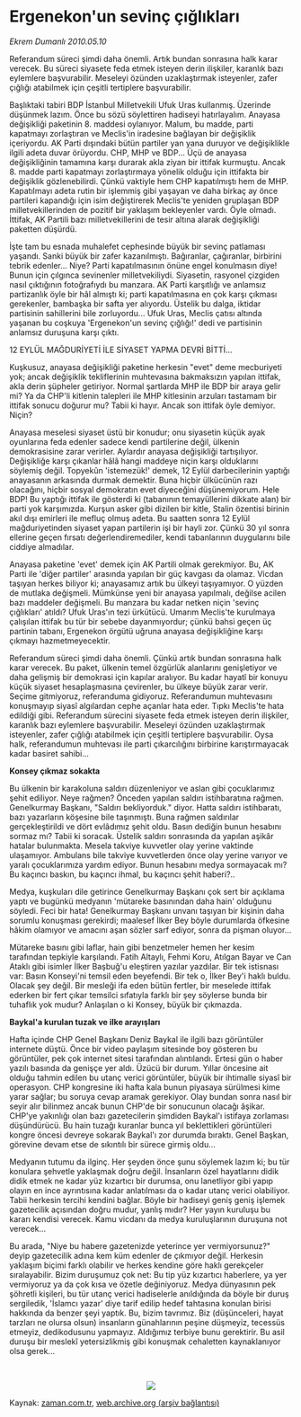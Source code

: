 # Ergenekon'un sevinç çığlıkları

*Ekrem Dumanlı 2010.05.10*

<td class="columnist-detail">
<p>Referandum süreci şimdi daha önemli. Artık bundan sonrasına halk karar verecek. Bu süreci siyasete feda etmek isteyen derin ilişkiler, karanlık bazı eylemlere başvurabilir. Meseleyi özünden uzaklaştırmak isteyenler, zafer çığlığı atabilmek için çeşitli tertiplere başvurabilir.</p>
<p>
<div id="haberMetinDiv">
<p>Başlıktaki tabiri BDP İstanbul Milletvekili Ufuk Uras kullanmış. Üzerinde düşünmek lazım. Önce bu sözü söylettiren hadiseyi hatırlayalım. Anayasa değişikliği paketinin 8. maddesi oylanıyor. Malum, bu madde, parti kapatmayı zorlaştıran ve Meclis'in iradesine bağlayan bir değişiklik içeriyordu. AK Parti dışındaki bütün partiler yan yana duruyor ve değişiklikle ilgili adeta duvar örüyordu. CHP, MHP ve BDP... Üçü de anayasa değişikliğinin tamamına karşı durarak akla ziyan bir ittifak kurmuştu. Ancak 8. madde parti kapatmayı zorlaştırmaya yönelik olduğu için ittifakta bir değişiklik gözlenebilirdi. Çünkü vaktiyle hem CHP kapatılmıştı hem de MHP. Kapatılmayı adeta rutin bir işlemmiş gibi yaşayan ve daha birkaç ay önce partileri kapandığı için isim değiştirerek Meclis'te yeniden gruplaşan BDP milletvekillerinden de pozitif bir yaklaşım bekleyenler vardı. Öyle olmadı. İttifak, AK Partili bazı milletvekillerini de tesir altına alarak değişikliği paketten düşürdü.
<p>İşte tam bu esnada muhalefet cephesinde büyük bir sevinç patlaması yaşandı. Sanki büyük bir zafer kazanılmıştı. Bağıranlar, çağıranlar, birbirini tebrik edenler... Niye? Parti kapatılmasının önüne engel konulmasın diye! Bunun için çılgınca sevinenler milletvekiliydi. Siyasetin, rasyonel çizgiden nasıl çıktığının fotoğrafıydı bu manzara. AK Parti karşıtlığı ve anlamsız partizanlık öyle bir hâl almıştı ki; parti kapatılmasına en çok karşı çıkması gerekenler, bambaşka bir safta yer alıyordu. Üstelik bu dalga, iktidar partisinin sahillerini bile zorluyordu... Ufuk Uras, Meclis çatısı altında yaşanan bu coşkuya 'Ergenekon'un sevinç çığlığı!' dedi ve partisinin anlamsız duruşuna karşı çıktı.
<p>12 EYLÜL MAĞDURİYETİ İLE SİYASET YAPMA DEVRİ BİTTİ...
<p>Kuşkusuz, anayasa değişikliği paketine herkesin "evet" deme mecburiyeti yok; ancak değişiklik tekliflerinin muhtevasına bakmaksızın yapılan ittifak, akla derin şüpheler getiriyor. Normal şartlarda MHP ile BDP bir araya gelir mi? Ya da CHP'li kitlenin talepleri ile MHP kitlesinin arzuları tastamam bir ittifak sonucu doğurur mu? Tabii ki hayır. Ancak son ittifak öyle demiyor. Niçin?
<p>Anayasa meselesi siyaset üstü bir konudur; onu siyasetin küçük ayak oyunlarına feda edenler sadece kendi partilerine değil, ülkenin demokrasisine zarar verirler. Aylardır anayasa değişikliği tartışılıyor. Değişikliğe karşı çıkanlar hâlâ hangi maddeye niçin karşı olduklarını söylemiş değil. Topyekûn 'istemezük!' demek, 12 Eylül darbecilerinin yaptığı anayasanın arkasında durmak demektir. Buna hiçbir ülkücünün razı olacağını, hiçbir sosyal demokratın evet diyeceğini düşünemiyorum. Hele BDP! Bu yaptığı ittifak ile gösterdi ki (tabanının temayüllerini dikkate alan) bir parti yok karşımızda. Kurşun asker gibi dizilen bir kitle, Stalin özentisi birinin akıl dışı emirleri ile mefluç olmuş adeta. Bu saatten sonra 12 Eylül mağduriyetinden siyaset yapan partilerin işi bir hayli zor. Çünkü 30 yıl sonra ellerine geçen fırsatı değerlendiremediler, kendi tabanlarının duygularını bile ciddiye almadılar. 
<p>Anayasa paketine 'evet' demek için AK Partili olmak gerekmiyor. Bu, AK Parti ile 'diğer partiler' arasında yapılan bir güç kavgası da olamaz. Vicdan taşıyan herkes biliyor ki; anayasamız artık bu ülkeyi taşıyamıyor. O yüzden de mutlaka değişmeli. Mümkünse yeni bir anayasa yapılmalı, değilse acilen bazı maddeler değişmeli. Bu manzara bu kadar netken niçin 'sevinç çığlıkları' atıldı? Ufuk Uras'ın tezi ürkütücü. Umarım Meclis'te kurulmaya çalışılan ittifak bu tür bir sebebe dayanmıyordur; çünkü bahsi geçen üç partinin tabanı, Ergenekon örgütü uğruna anayasa değişikliğine karşı çıkmayı hazmetmeyecektir.
<p>Referandum süreci şimdi daha önemli. Çünkü artık bundan sonrasına halk karar verecek. Bu paket, ülkenin temel özgürlük alanlarını genişletiyor ve daha gelişmiş bir demokrasi için kapılar aralıyor. Bu kadar hayatî bir konuyu küçük siyaset hesaplaşmasına çevirenler, bu ülkeye büyük zarar verir. Seçime gitmiyoruz, referanduma gidiyoruz. Referandumun muhtevasını konuşmayıp siyasî algılardan cephe açanlar hata eder. Tıpkı Meclis'te hata edildiği gibi. Referandum sürecini siyasete feda etmek isteyen derin ilişkiler, karanlık bazı eylemlere başvurabilir. Meseleyi özünden uzaklaştırmak isteyenler, zafer çığlığı atabilmek için çeşitli tertiplere başvurabilir. Oysa halk, referandumun muhtevası ile parti çıkarcılığını birbirine karıştırmayacak kadar basiret sahibi...
<p><b>Konsey çıkmaz sokakta</b>
<p>Bu ülkenin bir karakoluna saldırı düzenleniyor ve aslan gibi çocuklarımız şehit ediliyor. Neye rağmen? Önceden yapılan saldırı istihbaratına rağmen. Genelkurmay Başkanı, "Saldırı bekliyorduk." diyor. Hatta saldırı istihbaratı, bazı yazarların köşesine bile taşınmıştı. Buna rağmen saldırılar gerçekleştirildi ve dört evlâdımız şehit oldu. Basın dediğin bunun hesabını sormaz mı? Tabii ki soracak. Üstelik saldırı sonrasında da yapılan aşikâr hatalar bulunmakta. Mesela takviye kuvvetler olay yerine vaktinde ulaşamıyor. Ambulans bile takviye kuvvetlerden önce olay yerine varıyor ve yaralı çocuklarımıza yardım ediyor. Bunun hesabını medya sormayacak mı? Bu kaçıncı baskın, bu kaçıncı ihmal, bu kaçıncı şehit haberi?..
<p>Medya, kuşkuları dile getirince Genelkurmay Başkanı çok sert bir açıklama yaptı ve bugünkü medyanın 'mütareke basınından daha hain' olduğunu söyledi. Feci bir hata! Genelkurmay Başkanı unvanı taşıyan bir kişinin daha sorumlu konuşması gerekirdi; maalesef İlker Bey böyle durumlarda öfkesine hâkim olamıyor ve amacını aşan sözler sarf ediyor, sonra da pişman oluyor...
<p>Mütareke basını gibi laflar, hain gibi benzetmeler hemen her kesim tarafından tepkiyle karşılandı. Fatih Altaylı, Fehmi Koru, Atılgan Bayar ve Can Ataklı gibi isimler İlker Başbuğ'u eleştiren yazılar yazdılar. Bir tek istisnası var: Basın Konseyi'ni temsil eden beyefendi. Bir tek o, İlker Bey'i haklı buldu. Olacak şey değil. Bir mesleği ifa eden bütün fertler, bir meselede ittifak ederken bir fert çıkar temsilci sıfatıyla farklı bir şey söylerse bunda bir tuhaflık yok mudur? Anlaşılan o ki Konsey, büyük bir çıkmazda.
<p><b>Baykal'a kurulan tuzak ve ilke arayışları</b>
<p>Hafta içinde CHP Genel Başkanı Deniz Baykal ile ilgili bazı görüntüler internete düştü. Önce bir video paylaşım sitesinde boy gösteren bu görüntüler, pek çok internet sitesi tarafından alıntılandı. Ertesi gün o haber yazılı basında da genişçe yer aldı. Üzücü bir durum. Yıllar öncesine ait olduğu tahmin edilen bu utanç verici görüntüler, büyük bir ihtimalle siyasî bir operasyon. CHP kongresine iki hafta kala bunun piyasaya sürülmesi kime yarar sağlar; bu soruya cevap aramak gerekiyor. Olay bundan sonra nasıl bir seyir alır bilinmez ancak bunun CHP'de bir sonucunun olacağı âşikar. CHP'ye yakınlığı olan bazı gazetecilerin şimdiden Baykal'ı istifaya zorlaması düşündürücü. Bu hain tuzağı kuranlar bunca yıl beklettikleri görüntüleri kongre öncesi devreye sokarak Baykal'ı zor durumda bıraktı. Genel Başkan, görevine devam etse de sıkıntılı bir sürece girmiş oldu...
<p>Medyanın tutumu da ilginç. Her şeyden önce şunu söylemek lazım ki; bu tür konulara şehvetle yaklaşmak doğru değil. İnsanların özel hayatlarını didik didik etmek ne kadar yüz kızartıcı bir durumsa, onu lanetliyor gibi yapıp olayın en ince ayrıntısına kadar anlatılması da o kadar utanç verici olabiliyor. Tabii herkesin tercihi kendini bağlar. Böyle bir hadiseyi geniş geniş işlemek gazetecilik açısından doğru mudur, yanlış mıdır? Her yayın kuruluşu bu kararı kendisi verecek. Kamu vicdanı da medya kuruluşlarının duruşuna not verecek...
<p>Bu arada, "Niye bu habere gazetenizde yeterince yer vermiyorsunuz?" deyip gazetecilik adına kem küm edenler de çıkmıyor değil. Herkesin yaklaşım biçimi farklı olabilir ve herkes kendine göre haklı gerekçeler sıralayabilir. Bizim duruşumuz çok net: Bu tip yüz kızartıcı haberlere, ya yer vermiyoruz ya da çok kısa ve özetle değiniyoruz. Medya dünyasının pek şöhretli kişileri, bu tür utanç verici hadiselerle anıldığında da böyle bir duruş sergiledik, 'İslamcı yazar' diye tarif edilip hedef tahtasına konulan birisi hakkında da benzer şeyi yaptık. Bu, bizim tavrımız. Biz (düşünceleri, hayat tarzları ne olursa olsun) insanların günahlarının peşine düşmeyiz, tecessüs etmeyiz, dedikodusunu yapmayız. Aldığımız terbiye bunu gerektirir. Bu asil duruşu bir meslekî yetersizlikmiş gibi konuşmak cehaletten kaynaklanıyor olsa gerek...
<p><br/>
<p><p align="center"><img border="0" src="http://web.archive.org/web/20110105223229im_/http://medya.zaman.com.tr/2010/05/10/tiraj.jpg"/>
</p></p></p></p></p></p></p></p></p></p></p></p></p></p></p></p></p></p></div>
</p>
<a href="http://web.archive.org/web/20110105223229/mailto:e.dumanli@zaman.com.tr">
</a></td>

Kaynak: [zaman.com.tr](http://zaman.com.tr/yazar.do?yazino=982216), [web.archive.org (arşiv bağlantısı)](http://web.archive.org/web/20110105223229/http://www.zaman.com.tr/yazar.do?yazino=982216)
